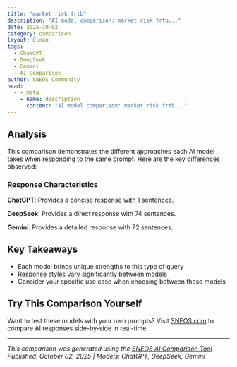 ```yaml
---
title: "market risk frtb"
description: "AI model comparison: market risk frtb..."
date: 2025-10-02
category: comparison
layout: Clean
tags:
  - ChatGPT
  - DeepSeek
  - Gemini
  - AI Comparison
author: SNEOS Community
head:
  - - meta
    - name: description
      content: "AI model comparison: market risk frtb..."
---
```


<ChatComparison
  title="market risk frtb"
  prompt="market risk frtb"
  :responses='{
    "ChatGPT": "The Fundamental Review of the Trading Book (FRTB) is a comprehensive framework established by the Basel Committee on Banking Supervision (BCBS) with the goal of reforming the capital requirements for market risk in the trading book of banks. Introduced to improve the resilience of banks following the 2008 financial crisis, the FRTB aims to address several key issues in the measurement and management of market risk. Here are some of the main components and principles of FRTB:\n\n### Key Components of FRTB:\n\n1. **Revised Boundary between Banking and Trading Books:**\n   - FRTB clarifies what constitutes the trading book, seeking to reduce the variability in risk measurement between banks by defining clear criteria for trading and non-trading activities.\n\n2. **Standardized Approach (SA) and Internal Models Approach (IMA):**\n   - FRTB introduces two main approaches for calculating market risk capital requirements:\n     - **Standardized Approach (SA):** A simpler method using fixed risk weights for different asset classes to determine capital requirements.\n     - **Internal Models Approach (IMA):** Allows banks to use their internal risk models to calculate capital, subject to regulatory approval. This approach has stringent requirements for model validation and back-testing.\n\n3. **Increased Capital Requirements:**\n   - FRTB is designed to lead to higher and more consistent capital requirements for market risk, addressing weaknesses identified in previous frameworks, particularly in how tail risks and liquidity risks are captured.\n\n4. **Use of Expected Shortfall (ES):**\n   - The framework shifts from Value-at-Risk (VaR) to Expected Shortfall (ES) as the primary measure of risk. ES provides a better measure of risk, particularly in capturing tail risks, as it considers the average loss in scenarios that exceed the VaR threshold.\n\n5. **Market Risk Factors and P&L Attribution:**\n   - FRTB emphasizes the need to identify significant risk factors and requires banks to conduct a P&L attribution test to ensure that their models adequately reflect changes in the market.\n\n6. **Non-Modelable Risk Factors:**\n   - The framework addresses non-modelable risk factors (i.e., those for which no reliable market data exists) by introducing additional capital requirements to cover these risks.\n\n7. **Limits on Back-testing Exemptions:**\n   - Under the IMA, banks seeking to use their internal models can face strict limits on the number of back-testing exemptions they are allowed.\n\n### Implementation and Challenges:\n\n- The implementation of FRTB is complex and requires significant changes in banks&#x27; risk management frameworks, governance, and data infrastructures.\n- Banks globally are working towards meeting the deadlines set by Basel III for compliance with FRTB, which includes extensive validation and governance processes.\n\n### Timeline and Compliance:\n\nCountries have been in different stages of adopting the FRTB framework, with regulatory timelines varying widely. Compliance and implementation timelines can be subject to extensions and modifications, so banks need to stay updated on regulatory developments in their respective jurisdictions.\n\n### Conclusion:\n\nFRTB represents a significant change in the way banks manage and report their market risk exposures. By emphasizing a more holistic view of risk and capital requirements, the framework seeks to enhance financial stability and resilience in the banking system.",
    "DeepSeek": "Of course. This is a comprehensive overview of **Market Risk under the Fundamental Review of the Trading Book (FRTB)**, a transformative set of regulations by the Basel Committee on Banking Supervision.\n\n---\n\n### What is FRTB?\n\nThe **Fundamental Review of the Trading Book (FRTB)** is the Basel Committee\u0027s comprehensive reform of market risk capital requirements for banks. It was introduced in response to the shortcomings revealed during the 2008 Global Financial Crisis, where existing models failed to capture key risks.\n\nThe core objective is to create a more resilient and risk-sensitive framework that:\n*   Better captures \u0022tail risk\u0022 and periods of stress.\n*   Reduces model arbitrage between trading and banking books.\n*   Creates a level playing field through a more robust standardized approach.\n\nThe final standards were published in January 2016, with a long implementation timeline (now coming into effect around January 2025).\n\n---\n\n### Key Pillars of FRTB\n\nThe FRTB framework rests on two main pillars for calculating capital: the **Standardized Approach (SA)** and the **Internal Models Approach (IMA)**.\n\n#### 1. The Standardized Approach (SA)\n\nThe SA is no longer a simple fallback option. Under FRTB, it is a highly detailed and prescriptive methodology that all banks must calculate. Its key features are:\n\n*   **Sensitivity-Based Method (SBM):** This is the core of the SA. It calculates capital based on three main \u0022Greek\u0022 sensitivities:\n    *   **Delta (\u0394):** Sensitivity to the underlying risk factor (e.g., equity price, FX rate).\n    *   **Vega (\u03BD):** Sensitivity to the implied volatility of the option.\n    *   **Curvature (C):** A new, second-order sensitivity that captures the non-linear risk of options that Delta misses.\n*   **Risk Bucketing:** Risk factors are grouped into highly granular buckets (e.g., by currency, sector, credit rating, maturity). Correlations *within* and *across* these buckets are then applied.\n*   **Default Risk Charge (DRC):** A separate, mandatory charge for the risk of default on credit-sensitive instruments in the trading book (like corporate bonds and CDS), calculated based on external credit ratings.\n*   **Residual Risk Add-on (RRAO):** A capital charge for complex instruments that are not adequately captured by the sensitivity-based method (e.g., exotic derivatives).\n\n**Key Takeaway:** The SA is computationally intensive and is intended to be a credible, conservative alternative to internal models.\n\n#### 2. The Internal Models Approach (IMA)\n\nThe IMA is significantly more stringent under FRTB. Banks must receive explicit regulatory approval to use it, and even then, it may only be approved for specific trading desks.\n\n*   **Approval is \u0022Desk-by-Desk\u0022:** A bank cannot get approval for its entire trading book. Regulators grant IMA approval on a per-desk basis. Desks that fail the tests must use the Standardized Approach.\n*   **P\u0026L Attribution Test (PLA):** This is a critical hurdle. A trading desk must pass the PLA test to remain eligible for IMA. It compares the bank\u0027s internal model\u0027s \u0022Risk-Theoretical P\u0026L\u0022 with the \u0022Hypothetical P\u0026L\u0022 and \u0022Actual P\u0026L.\u0022 If the differences are too great, the desk loses model approval.\n*   **Capital Calculation: Expected Shortfall (ES):**\n    *   FRTB replaces Value-at-Risk (VaR) with **Expected Shortfall (ES)** as the primary risk measure.\n    *   **Why ES?** VaR asks: \u0022What is the maximum loss at a given confidence level (e.g., 99%)?\u0022 It ignores what happens in the tail beyond that point. ES asks: \u0022If we experience a loss beyond the VaR threshold, what is the *average* loss we should expect?\u0022 This better captures tail risk.\n*   **Liquidity Horizons:** FRTB introduces varying **liquidity horizons**\u2014the time required to exit or hedge a position under stressed conditions without materially moving the market. This is a major change. The ES calculation must reflect these horizons (e.g., 10 days for equities, 60 days for credit, 120 days for some securitizations).\n*   **Default Risk Charge (DRC):** IMA banks must also calculate a DRC, but they can use their internal models to do so, rather than relying on external ratings.\n*   **Stressed Calibration:** The ES model must be calibrated to a period of significant financial stress relevant to the bank\u0027s portfolio.\n\n---\n\n### FRTB vs. The Previous Framework (Basel 2.5)\n\n| Feature | Previous Framework (Basel 2.5) | FRTB |\n| :--- | :--- | :--- |\n| **Risk Measure** | Value-at-Risk (VaR) \u002B Stressed VaR | **Expected Shortfall (ES)** |\n| **Model Approval** | Bank-wide | **Desk-by-Desk** |\n| **Key Hurdle Test** | Backtesting (VaR vs. Actual P\u0026L) | **P\u0026L Attribution (PLA)** \u0026 Backtesting |\n| **Liquidity** | Assumed 10-day horizon for all | **Variable Liquidity Horizons** |\n| **Standardized Approach** | Relatively simple fallback | **Complex, sensitivity-based, mandatory** |\n| **Non-Modellable Risk Factors (NMRFs)** | Not explicitly defined | **Identified and capitalised separately** |\n| **Credit Risk in Trading Book** | Incremental Risk Charge (IRC) | **Default Risk Charge (DRC)** |\n\n---\n\n### Major Challenges and Impacts for Banks\n\n1.  **Data \u0026 Infrastructure:** FRTB is incredibly data-hungry. Banks need to identify, manage, and source prices for thousands of risk factors. The concept of **Non-Modellable Risk Factors (NMRFs)** requires banks to prove a risk factor has sufficient real-price observations (\u0022real\u0022 prices from actual transactions or firm quotes), otherwise, it must be capitalized under the more punitive SA, even for IMA desks.\n2.  **Cost and Complexity:** The implementation is extremely costly, involving upgrades to IT systems, risk models, and data governance frameworks.\n3.  **Trading Desk Structure:** The \u0022desk-by-desk\u0022 approval is changing bank organizational structures. Banks are redefining desks to maximize the number that can use IMA.\n4.  **Capital Impact:** Generally, FRTB leads to a significant increase in overall market risk capital requirements. The balance between SA and IMA capital will be a key strategic decision.\n5.  **Shift to SA:** Many banks, especially those with smaller or less complex trading operations, are opting for the \u0022SA-only\u0022 path to avoid the high cost and complexity of IMA compliance.\n\n### Summary\n\n**FRTB is a paradigm shift in market risk regulation.** It moves away from reliance on internal models that proved flawed during the crisis. By introducing a robust Standardized Approach, enforcing desk-level model eligibility through the PLA test, replacing VaR with a tail-risk-sensitive Expected Shortfall, and incorporating realistic liquidity horizons, FRTB aims to ensure that banks hold sufficient capital to withstand future periods of severe market stress.",
    "Gemini": "Let\u0027s break down Market Risk and FRTB (Fundamental Review of the Trading Book) and how they relate:\n\n**Market Risk: The Core Concept**\n\n*   **Definition:** Market risk is the risk of losses in on and off-balance sheet positions arising from movements in market prices. These prices can include interest rates, credit spreads, equity prices, commodity prices, and foreign exchange rates.  In simpler terms, it\u0027s the risk that your investments (e.g., stocks, bonds, derivatives) will lose value due to changes in the market.\n\n*   **Types of Market Risk:**\n\n    *   **Interest Rate Risk:**  The risk that changes in interest rates will affect the value of fixed-income securities (bonds) and other interest-rate-sensitive instruments.\n    *   **Equity Risk:**  The risk that stock prices will decline, impacting the value of equity portfolios.\n    *   **Foreign Exchange Risk (FX Risk):** The risk that changes in exchange rates will affect the value of assets and liabilities denominated in foreign currencies.\n    *   **Commodity Risk:** The risk that changes in commodity prices (e.g., oil, gold, agricultural products) will impact the value of commodity-related investments.\n    *   **Credit Spread Risk:** The risk that the difference between the yield on a corporate bond and a similar-maturity government bond will widen, decreasing the value of the corporate bond.\n\n*   **Importance:**  Managing market risk is crucial for financial institutions (banks, investment firms, hedge funds) to protect their capital and ensure stability.  Excessive market risk can lead to significant losses and even insolvency.\n\n**FRTB: A New Regulatory Framework for Market Risk**\n\n*   **What is FRTB?** The Fundamental Review of the Trading Book (FRTB) is a comprehensive set of regulatory standards developed by the Basel Committee on Banking Supervision (BCBS).  It\u0027s a major overhaul of the capital requirements for market risk.  It aims to make these requirements more risk-sensitive, robust, and consistent across jurisdictions.\n\n*   **Why was FRTB Introduced?** FRTB was primarily a response to the lessons learned from the 2008 financial crisis. The existing market risk framework (Basel 2.5) was deemed inadequate because:\n\n    *   It underestimated the complexity and interconnectedness of trading activities.\n    *   It did not adequately capture the tail risk (extreme, low-probability events) inherent in many trading portfolios.\n    *   It allowed for excessive reliance on internal models, which could be manipulated or become inaccurate.\n    *   It lacked a clear and consistent boundary between the trading book (assets held for short-term trading) and the banking book (assets held for longer-term investment or lending).\n\n*   **Key Components of FRTB:**\n\n    *   **Revised Trading Book Boundary:** FRTB establishes clearer criteria for distinguishing between the trading book and the banking book. This is crucial because different regulatory capital requirements apply to each book.  The *trading book* typically faces higher capital charges due to its short-term, market-sensitive nature.  FRTB introduces a series of tests (\u0022desk-level boundary requirements\u0022) to ensure that positions are correctly classified and to prevent regulatory arbitrage (shifting positions between the two books to minimize capital charges).\n\n    *   **Standardized Approach (SA):** FRTB introduces a more risk-sensitive standardized approach (SA) for calculating market risk capital.  The SA is designed to be a credible fallback for institutions that cannot or choose not to use internal models.  The SA under FRTB is significantly more complex than the previous standardized approach. It involves sensitivities-based calculations across various risk factors and risk classes.\n\n    *   **Internal Model Approach (IMA):** FRTB allows institutions to use internal models to calculate market risk capital, but under much stricter conditions than before.\n\n        *   **Model Approval:**  Models must be approved by regulators and must meet stringent validation requirements, including:\n        *   **Profit and Loss (P\u0026L) Attribution Test:** This test requires institutions to demonstrate that their models accurately explain the daily P\u0026L (profit and loss) of their trading desks.\n        *   **Backtesting:** Models must be backtested against historical data to verify their accuracy in predicting risk.\n        *   **Expected Shortfall (ES):** FRTB replaces Value at Risk (VaR) with Expected Shortfall (ES) as the primary risk measure. ES is more sensitive to tail risk than VaR.  ES quantifies the expected loss given that a loss has exceeded a certain threshold (confidence level, typically 97.5%).\n\n    *   **Capital Floors:**  FRTB often includes capital floors, which limit the extent to which firms can reduce their capital requirements by using internal models. The SA often serves as the basis for this floor.\n\n    *   **Non-Modellable Risk Factors (NMRF):** FRTB addresses the issue of risk factors that are difficult to model due to a lack of sufficient data or liquidity. These NMRFs are subject to separate capital charges based on stress scenarios. This pushes banks to demonstrate the modellability of their risks and to hold extra capital for those risks that cannot be reliably modeled.\n\n    *   **Increased Risk Sensitivity:** FRTB is designed to be more risk-sensitive than previous regulations. This means that institutions with riskier trading activities will be required to hold more capital.\n\n*   **Impact of FRTB:**\n\n    *   **Increased Capital Requirements:**  FRTB is expected to lead to higher capital requirements for many financial institutions, particularly those with large and complex trading operations.\n    *   **Higher Compliance Costs:**  Implementing FRTB is a complex and costly undertaking, requiring significant investments in data, technology, and personnel.\n    *   **Changes in Trading Behavior:**  FRTB may incentivize institutions to reduce their exposure to certain types of market risk and to simplify their trading portfolios.  It may also drive some trading activity to jurisdictions with less stringent regulations (though regulators are actively working to minimize this).\n    *   **Improved Risk Management:**  By forcing institutions to adopt more sophisticated risk management practices, FRTB is expected to improve the overall stability of the financial system.\n    *   **Operational Challenges:**  FRTB requires extensive data collection, aggregation, and reporting. This presents significant operational challenges for many institutions.\n\n**In Summary:**\n\n*   Market risk is the risk of losses due to changes in market prices.\n*   FRTB is a regulatory framework designed to improve the measurement and management of market risk in the trading book.\n*   FRTB aims to make capital requirements more risk-sensitive, robust, and consistent.\n*   FRTB introduces a revised trading book boundary, a more complex standardized approach, stricter requirements for internal models, and a focus on tail risk.\n*   FRTB is expected to lead to higher capital requirements, increased compliance costs, and changes in trading behavior.\n\n**Implementation Status:**\n\nThe implementation of FRTB has been delayed in many jurisdictions. This is due to the complexity of the regulations and the impact of the COVID-19 pandemic. Many regulators are working on finalising and implementing FRTB in the coming years.  The effective date is frequently adjusted.  Stay up-to-date with your local regulatory agency\u0027s implementation timeline.\n\n**Key Considerations for Professionals:**\n\n*   **Data Quality:**  FRTB relies heavily on accurate and complete data.\n*   **Model Validation:**  Internal models must be rigorously validated.\n*   **Understanding the SA:**  The standardized approach is a crucial fallback and often serves as the basis for capital floors.\n*   **Inter-desk Collaboration:** FRTB often requires collaboration between front office (trading), risk management, and IT teams.\n*   **Regulatory Monitoring:** Stay informed about the latest developments in FRTB implementation.\n\nThis information provides a comprehensive overview of market risk and FRTB. Remember to consult the official Basel Committee documents and your local regulatory guidelines for complete and up-to-date information. Good luck!\n"
  }'
  published-date="13:24"
/>

## Analysis

This comparison demonstrates the different approaches each AI model takes when responding to the same prompt. Here are the key differences observed:

### Response Characteristics

**ChatGPT**: Provides a concise response with 1 sentences. 

**DeepSeek**: Provides a direct response with 74 sentences. 

**Gemini**: Provides a detailed response with 72 sentences. 

## Key Takeaways

- Each model brings unique strengths to this type of query
- Response styles vary significantly between models
- Consider your specific use case when choosing between these models

## Try This Comparison Yourself

Want to test these models with your own prompts? Visit [SNEOS.com](https://sneos.com) to compare AI responses side-by-side in real-time.

---

*This comparison was generated using the [SNEOS AI Comparison Tool](https://sneos.com)*
*Published: October 02, 2025 | Models: ChatGPT, DeepSeek, Gemini*
